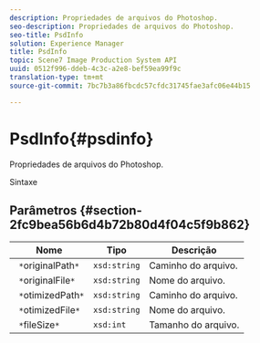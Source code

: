 ```yaml
---
description: Propriedades de arquivos do Photoshop.
seo-description: Propriedades de arquivos do Photoshop.
seo-title: PsdInfo
solution: Experience Manager
title: PsdInfo
topic: Scene7 Image Production System API
uuid: 0512f996-ddeb-4c3c-a2e8-bef59ea99f9c
translation-type: tm+mt
source-git-commit: 7bc7b3a86fbcdc57cfdc31745fae3afc06e44b15

---
```



# PsdInfo{#psdinfo}

Propriedades de arquivos do Photoshop.

Sintaxe

## Parâmetros {#section-2fc9bea56b6d4b72b80d4f04c5f9b862}

| Nome | Tipo | Descrição |
|---|---|---|
| ` *`originalPath`*` | `xsd:string` | Caminho do arquivo. |
| ` *`originalFile`*` | `xsd:string` | Nome do arquivo. |
| ` *`otimizedPath`*` | `xsd:string` | Caminho do arquivo. |
| ` *`otimizedFile`*` | `xsd:string` | Nome do arquivo. |
| ` *`fileSize`*` | `xsd:int` | Tamanho do arquivo. |

